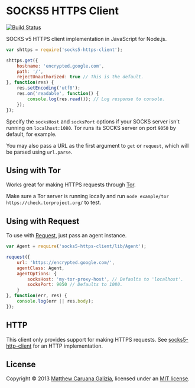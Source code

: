 # SOCKS5 HTTPS Client #

[![Build Status](https://travis-ci.org/mattcg/socks5-https-client.png?branch=master)](https://travis-ci.org/mattcg/socks5-https-client)

SOCKS v5 HTTPS client implementation in JavaScript for Node.js.

```js
var shttps = require('socks5-https-client');

shttps.get({
	hostname: 'encrypted.google.com',
	path: '/',
	rejectUnauthorized: true // This is the default.
}, function(res) {
	res.setEncoding('utf8');
	res.on('readable', function() {
		console.log(res.read()); // Log response to console.
	});
});
```

Specify the `socksHost` and `socksPort` options if your SOCKS server isn't running on `localhost:1080`. Tor runs its SOCKS server on port `9050` by default, for example.

You may also pass a URL as the first argument to `get` or `request`, which will be parsed using `url.parse`.

## Using with Tor ##

Works great for making HTTPS requests through [Tor](https://www.torproject.org/).

Make sure a Tor server is running locally and run `node example/tor https://check.torproject.org/` to test.

## Using with Request ##

To use with [Request](https://github.com/mikeal/request), just pass an agent instance.

```js
var Agent = require('socks5-https-client/lib/Agent');

request({
	url: 'https://encrypted.google.com/',
	agentClass: Agent,
	agentOptions: {
		socksHost: 'my-tor-proxy-host', // Defaults to 'localhost'.
		socksPort: 9050 // Defaults to 1080.
	}
}, function(err, res) {
	console.log(err || res.body);
});
```

## HTTP ##

This client only provides support for making HTTPS requests. See [socks5-http-client](https://github.com/mattcg/socks5-http-client) for an HTTP implementation.

## License ##

Copyright © 2013 [Matthew Caruana Galizia](http://twitter.com/mcaruanagalizia), licensed under an [MIT license](http://mattcg.mit-license.org/).
